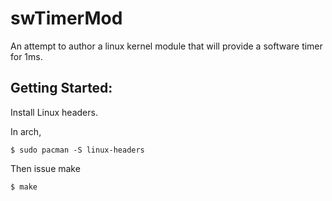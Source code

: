 # swTimerMod

An attempt to author a linux kernel module that will provide a software timer for 1ms.

## Getting Started:

Install Linux headers.

In arch, 
```
$ sudo pacman -S linux-headers
```
Then issue make
```
$ make
```